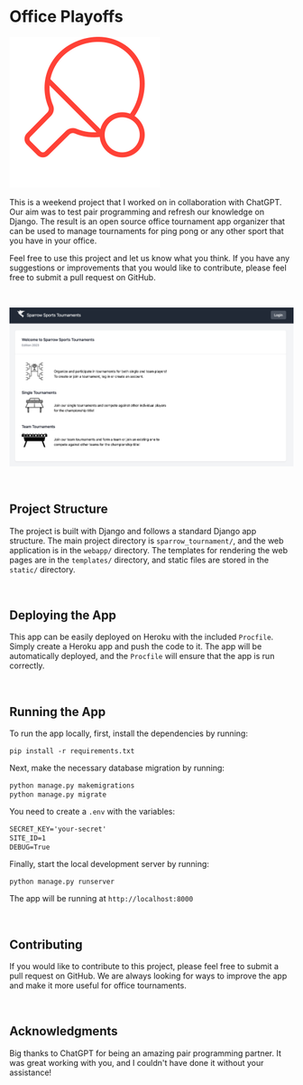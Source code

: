 # Office Playoffs

![project logo](/static/webapp/images/project_logo.svg)

This is a weekend project that I worked on in collaboration with ChatGPT. Our aim was to test pair programming and refresh our knowledge on Django. The result is an open source office tournament app organizer that can be used to manage tournaments for ping pong or any other sport that you have in your office.

Feel free to use this project and let us know what you think. If you have any suggestions or improvements that you would like to contribute, please feel free to submit a pull request on GitHub.

<br/>

![project screenshot](/docs/project_screenshot.png)

<br/>

## Project Structure

The project is built with Django and follows a standard Django app structure. The main project directory is `sparrow_tournament/`, and the web application is in the `webapp/` directory. The templates for rendering the web pages are in the `templates/` directory, and static files are stored in the `static/` directory.

<br/>

## Deploying the App

This app can be easily deployed on Heroku with the included `Procfile`. Simply create a Heroku app and push the code to it. The app will be automatically deployed, and the `Procfile` will ensure that the app is run correctly.

<br/>

## Running the App

To run the app locally, first, install the dependencies by running:

```
pip install -r requirements.txt
```

Next, make the necessary database migration by running:

```
python manage.py makemigrations
python manage.py migrate
```

You need to create a `.env` with the variables:

```
SECRET_KEY='your-secret'
SITE_ID=1
DEBUG=True
```

Finally, start the local development server by running:

```
python manage.py runserver
```

The app will be running at `http://localhost:8000`

<br/>

## Contributing

If you would like to contribute to this project, please feel free to submit a pull request on GitHub. We are always looking for ways to improve the app and make it more useful for office tournaments.

<br/>

## Acknowledgments

Big thanks to ChatGPT for being an amazing pair programming partner. It was great working with you, and I couldn't have done it without your assistance!